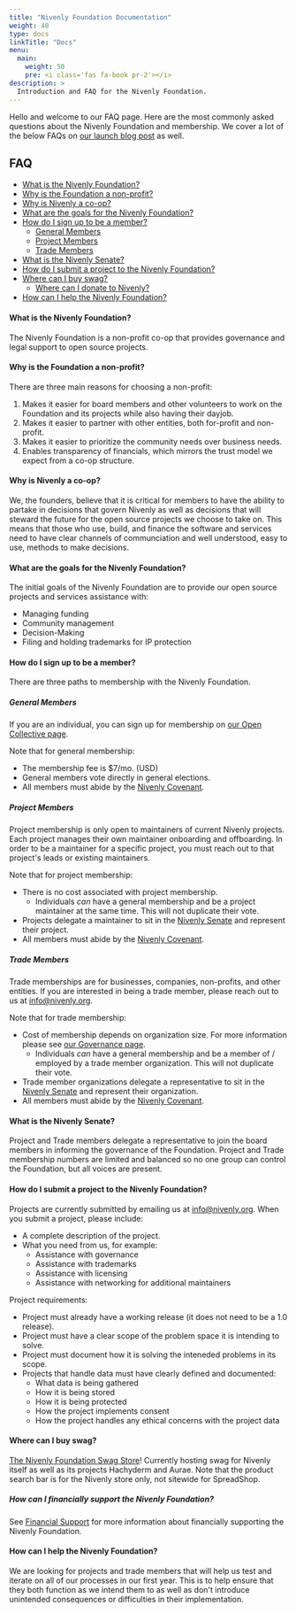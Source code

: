 ```yaml
---
title: "Nivenly Foundation Documentation"
weight: 40
type: docs
linkTitle: "Docs"
menu:
  main:
    weight: 50
    pre: <i class='fas fa-book pr-2'></i>
description: >
  Introduction and FAQ for the Nivenly Foundation.
---
```


Hello and welcome to our FAQ page. Here are the most commonly asked questions about
the Nivenly Foundation and membership. We cover a lot of the below FAQs on 
[our launch blog post](/blog/2023/03/01/nivenly.helloworld/) as well.

## FAQ <!-- omit from toc -->

<!-- TOC autogenerated by VSCode Markdown All-In-One plugin -->

- [What is the Nivenly Foundation?](#what-is-the-nivenly-foundation)
- [Why is the Foundation a non-profit?](#why-is-the-foundation-a-non-profit)
- [Why is Nivenly a co-op?](#why-is-nivenly-a-co-op)
- [What are the goals for the Nivenly Foundation?](#what-are-the-goals-for-the-nivenly-foundation)
- [How do I sign up to be a member?](#how-do-i-sign-up-to-be-a-member)
  - [General Members](#general-members)
  - [Project Members](#project-members)
  - [Trade Members](#trade-members)
- [What is the Nivenly Senate?](#what-is-the-nivenly-senate)
- [How do I submit a project to the Nivenly Foundation?](#how-do-i-submit-a-project-to-the-nivenly-foundation)
- [Where can I buy swag?](#where-can-i-buy-swag)
  - [Where can I donate to Nivenly?](#where-can-i-donate-to-nivenly)
- [How can I help the Nivenly Foundation?](#how-can-i-help-the-nivenly-foundation)

#### What is the Nivenly Foundation?

The Nivenly Foundation is a non-profit co-op that provides governance and legal support to open source projects.

#### Why is the Foundation a non-profit?

There are three main reasons for choosing a non-profit:

1. Makes it easier for board members and other volunteers to work on the Foundation and its projects while also
   having their dayjob.
1. Makes it easier to partner with other entities, both for-profit and non-profit.
1. Makes it easier to prioritize the community needs over business needs.
1. Enables transparency of financials, which mirrors the trust model we expect from a co-op structure.

#### Why is Nivenly a co-op?

We, the founders, believe that it is critical for members to have the ability to partake in decisions that
govern Nivenly as well as decisions that will steward the future for the open source projects we choose
to take on. This means that those who use, build, and finance the software and services need to have clear
channels of communciation and well understood, easy to use, methods to make decisions.

#### What are the goals for the Nivenly Foundation?

The initial goals of the Nivenly Foundation are to provide our open source projects and services assistance with:

* Managing funding
* Community management
* Decision-Making
* Filing and holding trademarks for IP protection

#### How do I sign up to be a member?

There are three paths to membership with the Nivenly Foundation.

##### General Members

If you are an individual, you can sign up for membership on [our Open Collective page](https://opencollective.com/nivenly-foundation).

Note that for general membership:

* The membership fee is $7/mo. (USD)
* General members vote directly in general elections.
* All members must abide by the [Nivenly Covenant](/covenant).

##### Project Members

Project membership is only open to maintainers of current Nivenly projects. Each project manages their
own maintainer onboarding and offboarding. In order to be a maintainer for a specific project, you must
reach out to that project's leads or existing maintainers.

Note that for project membership:

* There is no cost associated with project membership.
  * Individuals _can_ have a general membership and be a project maintainer at the same time. This will not
    duplicate their vote.
* Projects delegate a maintainer to sit in the [Nivenly Senate](#what-is-the-nivenly-senate) and represent their project.
* All members must abide by the [Nivenly Covenant](/covenant).

##### Trade Members

Trade memberships are for businesses, companies, non-profits, and other entities. If you are interested in
being a trade member, please reach out to us at [info@nivenly.org](mailto:info@nivenly.org).

Note that for trade membership:

* Cost of membership depends on organization size. For more information please see [our Governance page](/governance/).
  * Individuals _can_ have a general membership and be a member of / employed by a trade member organization. This will
    not duplicate their vote.
* Trade member organizations delegate a representative to sit in the [Nivenly Senate](#what-is-the-nivenly-senate) and
  represent their organization.
* All members must abide by the [Nivenly Covenant](/covenant).

#### What is the Nivenly Senate?

Project and Trade members delegate a representative to join the board members in informing the governance of the
Foundation.  Project and Trade membership numbers are limited and balanced so no one group can control the Foundation,
but all voices are present.

#### How do I submit a project to the Nivenly Foundation?

Projects are currently submitted by emailing us at [info@nivenly.org](mailto:info@nivenly.org). When you submit
a project, please include:

* A complete description of the project.
* What you need from us, for example:
  * Assistance with governance
  * Assistance with trademarks
  * Assistance with licensing
  * Assistance with networking for additional maintainers

Project requirements:

* Project must already have a working release (it does not need to be a 1.0 release).
* Project must have a clear scope of the problem space it is intending to solve.
* Project must document how it is solving the inteneded problems in its scope.
* Projects that handle data must have clearly defined and documented:
  * What data is being gathered
  * How it is being stored
  * How it is being protected
  * How the project implements consent
  * How the project handles any ethical concerns with the project data

#### Where can I buy swag?

[The Nivenly Foundation Swag Store](https://nivenly.myspreadshop.com/)! Currently hosting swag for Nivenly itself as well as
its projects Hachyderm and Aurae. Note that the product search bar is for the Nivenly store only, not sitewide for SpreadShop.

##### How can I financially support the Nivenly Foundation?

See [Financial Support](/donate) for more information about financially supporting the Nivenly Foundation.

#### How can I help the Nivenly Foundation?

We are looking for projects and trade members that will help us test and iterate on all of our processes
in our first year. This is to help ensure that they both function as we intend them to as well as don't
introduce unintended consequences or difficulties in their implementation. 
